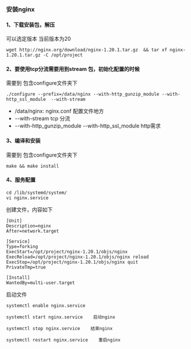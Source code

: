 
### 安装nginx
#### 1、下载安装包，解压
可以选定版本 当前版本为20
```
wget http://nginx.org/download/nginx-1.20.1.tar.gz  && tar xf nginx-1.20.1.tar.gz -C /opt/project
```
#### 2、要使用tcp分流需要用到stream 包，初始化配置的时候
需要到 包含configure文件夹下 
```
./configure --prefix=/data/nginx --with-http_gunzip_module --with-http_ssl_module  --with-stream 
```
- /data/nginx: nginx.conf 配置文件地方
- --with-stream  tcp 分流
- --with-http_gunzip_module --with-http_ssl_module http需求

#### 3、编译和安装
需要到 包含configure文件夹下 
```
make && make install
```
#### 4、服务配置
```
cd /lib/systemd/system/
vi nginx.service
```
创建文件，内容如下

```
[Unit]
Description=nginx 
After=network.target 
   
[Service] 
Type=forking 
ExecStart=/opt/project/nginx-1.20.1/objs/nginx
ExecReload=/opt/project/nginx-1.20.1/objs/nginx reload
ExecStop=/opt/project/nginx-1.20.1/objs/nginx quit
PrivateTmp=true 
   
[Install] 
WantedBy=multi-user.target
```
启动文件
```
systemctl enable nginx.service
```

```
systemctl start nginx.service    启动nginx

systemctl stop nginx.service    结束nginx

systemctl restart nginx.service    重启nginx
```

